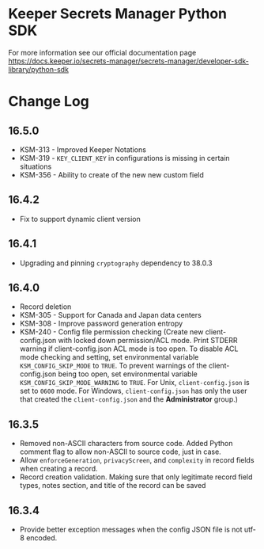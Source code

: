 # Keeper Secrets Manager Python SDK

For more information see our official documentation page https://docs.keeper.io/secrets-manager/secrets-manager/developer-sdk-library/python-sdk

# Change Log

## 16.5.0
* KSM-313 - Improved Keeper Notations
* KSM-319 - `KEY_CLIENT_KEY` in configurations is missing in certain situations
* KSM-356 - Ability to create of the new new custom field

## 16.4.2
* Fix to support dynamic client version

## 16.4.1
* Upgrading and pinning `cryptography` dependency to 38.0.3

## 16.4.0
* Record deletion
* KSM-305 - Support for Canada and Japan data centers
* KSM-308 - Improve password generation entropy
* KSM-240 - Config file permission checking (Create new client-config.json with locked down permission/ACL mode. Print STDERR warning if client-config.json ACL mode is too
  open. To disable ACL mode checking and setting, set environmental variable `KSM_CONFIG_SKIP_MODE` to `TRUE`. To prevent
  warnings of the client-config.json being too open, set environmental variable `KSM_CONFIG_SKIP_MODE_WARNING` to `TRUE`.
  For Unix, `client-config.json` is set to `0600` mode. For Windows, `client-config.json` has only the user that created
  the `client-config.json` and the **Administrator** group.)



## 16.3.5

* Removed non-ASCII characters from source code. Added Python comment flag to allow non-ASCII to source code, just in
case.
* Allow `enforceGeneration`, `privacyScreen`, and `complexity` in record fields when creating a record.
* Record creation validation. Making sure that only legitimate record field types, notes section, and title of the record can be saved

## 16.3.4

* Provide better exception messages when the config JSON file is not utf-8 encoded.

